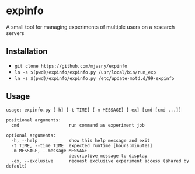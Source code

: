 # expinfo
  A small tool for managing experiments of multiple users on a research servers


## Installation

* `git clone https://github.com/mjasny/expinfo`
* `ln -s $(pwd)/expinfo/expinfo.py /usr/local/bin/run_exp`
* `ln -s $(pwd)/expinfo/expinfo.py /etc/update-motd.d/99-expinfo`


## Usage

```
usage: expinfo.py [-h] [-t TIME] [-m MESSAGE] [-ex] [cmd [cmd ...]]

positional arguments:
  cmd                   run command as experiment job

optional arguments:
  -h, --help            show this help message and exit
  -t TIME, --time TIME  expected runtime [hours:minutes]
  -m MESSAGE, --message MESSAGE
                        descriptive message to display
  -ex, --exclusive      request exclusive experiment access (shared by default)
```